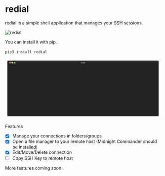 # redial

redial is a simple shell application that manages your SSH sessions.

![redial](https://github.com/taypo/redial/blob/master/doc/redial.png?raw=true)

You can install it with pip.

`pip3 install redial` 


<p align="center"><img src="/gifs/render1566583439156.gif?raw=true"/></p>

Features
- [x] Manage your connections in folders/groups
- [x] Open a file manager to your remote host (Midnight Commander should be installed)
- [x] Edit/Move/Delete connection
- [ ] Copy SSH Key to remote host

More features coming soon..
